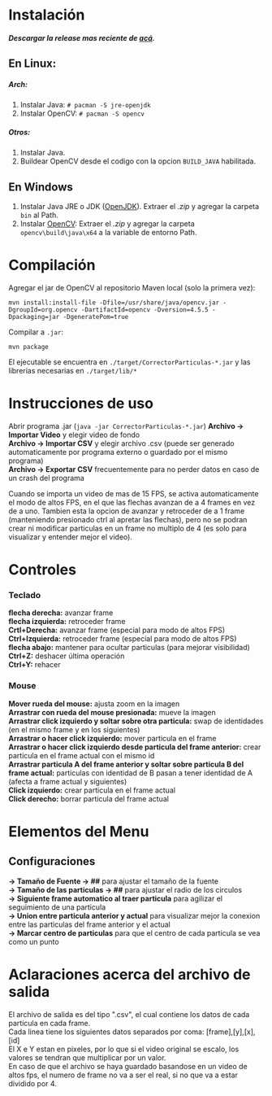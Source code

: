 
# Instalación

##### Descargar la release mas reciente de [acá](https://github.com/alansartorio/ParticleTrackerCorrector/releases).

## En Linux:
##### Arch:
1) Instalar Java: `# pacman -S jre-openjdk`
2) Instalar OpenCV: `# pacman -S opencv`

##### Otros:
1) Instalar Java.
2) Buildear OpenCV desde el codigo con la opcion `BUILD_JAVA` habilitada.

## En Windows
1) Instalar Java JRE o JDK ([OpenJDK](https://jdk.java.net/18/)). Extraer el *.zip* y agregar la carpeta `bin` al Path.
2) Instalar [OpenCV](https://opencv.org/releases/): Extraer el *.zip* y agregar la carpeta `opencv\build\java\x64` a la variable de entorno Path.


# Compilación
Agregar el jar de OpenCV al repositorio Maven local (solo la primera vez):

`mvn install:install-file -Dfile=/usr/share/java/opencv.jar -DgroupId=org.opencv -DartifactId=opencv -Dversion=4.5.5 -Dpackaging=jar -DgeneratePom=true`

Compilar a `.jar`:

`mvn package`

El ejecutable se encuentra en `./target/CorrectorParticulas-*.jar` y las librerias necesarias en `./target/lib/*`


# Instrucciones de uso

Abrir programa .jar (`java -jar CorrectorParticulas-*.jar`)
**Archivo -> Importar Video** y elegir video de fondo  
**Archivo -> Importar CSV** y elegir archivo .csv (puede ser generado automaticamente por programa externo o guardado por el mismo programa)  
**Archivo -> Exportar CSV** frecuentemente para no perder datos en caso de un crash del programa  

Cuando se importa un video de mas de 15 FPS, se activa automaticamente el modo de altos FPS, en el que las flechas avanzan de a 4 frames en vez de a uno. Tambien esta la opcion de avanzar y retroceder de a 1 frame (manteniendo presionado ctrl al apretar las flechas), pero no se podran crear ni modificar particulas en un frame no multiplo de 4 (es solo para visualizar y entender mejor el video).

# Controles  
### Teclado  
**flecha derecha:** avanzar frame  
**flecha izquierda:** retroceder frame  
**Crtl+Derecha:** avanzar frame (especial para modo de altos FPS)  
**Ctrl+Izquierda:** retroceder frame (especial para modo de altos FPS)  
**flecha abajo:** mantener para ocultar particulas (para mejorar visibilidad)  
**Ctrl+Z:** deshacer última operación  
**Ctrl+Y:** rehacer  

### Mouse  
**Mover rueda del mouse:** ajusta zoom en la imagen  
**Arrastrar con rueda del mouse presionada:** mueve la imagen  
**Arrastrar click izquierdo y soltar sobre otra particula:** swap de identidades (en el mismo frame y en los siguientes)  
**Arrastrar o hacer click izquierdo:** mover particula en el frame  
**Arrastrar o hacer click izquierdo desde particula del frame anterior:** crear particula en el frame actual con el mismo id  
**Arrastrar particula A del frame anterior y soltar sobre particula B del frame actual:** particulas con identidad de B pasan a tener identidad de A (afecta a frame actual y siguientes)  
**Click izquierdo:** crear particula en el frame actual  
**Click derecho:** borrar particula del frame actual  

# Elementos del Menu  
## Configuraciones  
**-> Tamaño de Fuente -> \#\#** para ajustar el tamaño de la fuente  
**-> Tamaño de las particulas -> \#\#** para ajustar el radio de los circulos  
**-> Siguiente frame automatico al traer particula** para agilizar el seguimiento de una particula  
**-> Union entre particula anterior y actual** para visualizar mejor la conexion entre las particulas del frame anterior y el actual  
**-> Marcar centro de particulas** para que el centro de cada particula se vea como un punto  


# Aclaraciones acerca del archivo de salida
El archivo de salida es del tipo ".csv", el cual contiene los datos de cada particula en cada frame.  
Cada linea tiene los siguientes datos separados por coma: [frame],[y],[x],[id]  
El X e Y estan en pixeles, por lo que si el video original se escalo, los valores se tendran que multiplicar por un valor.  
En caso de que el archivo se haya guardado basandose en un video de altos fps, el numero de frame no va a ser el real, si no que va a estar dividido por 4.
